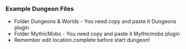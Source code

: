 ### Example Dungeon Files

- Folder Dungeons & Worlds - You need copy and paste it Dungeons plugin
- Folder MythicMobs - You need copy and paste it Mythicmobs plugin
- Remember edit location.complete before start dungeon!
